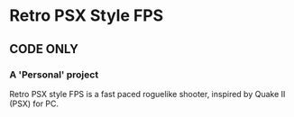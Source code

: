 # Retro PSX Style FPS
## CODE ONLY
### A 'Personal' project
Retro PSX style FPS is a fast paced roguelike shooter, inspired by Quake II (PSX) for PC.
